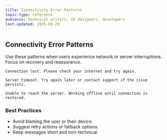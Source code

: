 ```yaml
---
title: Connectivity Error Patterns
topic-type: reference
audience: technical writers, UX designers, developers
last-updated: 2025-09-29
---
```


## Connectivity Error Patterns

Use these patterns when users experience network or server interruptions. Focus on recovery and reassurance.

```text
Connection lost. Please check your internet and try again.
```

```text
Server timeout. Try again later or contact support if the issue persists.
```

```text
Unable to reach the server. Working offline until connection is restored.
```

### Best Practices

- Avoid blaming the user or their device.
- Suggest retry actions or fallback options.
- Keep messages short and non-technical.